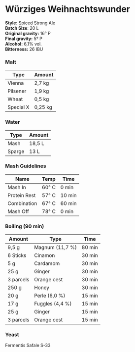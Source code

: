 # Würziges Weihnachtswunder

**Style:** Spiced Strong Ale  
**Batch Size**: 20 L  
**Original gravity:** 16° P  
**Final gravity:** 5° P  
**Alcohol:** 6,1% vol.  
**Bitterness:** 26 IBU  

### Malt

| Type      | Amount  |
| --------- | ------- |
| Vienna    | 2,7 kg  |
| Pilsener  | 1,9 kg  |
| Wheat     | 0,5 kg  |
| Special X | 0,25 kg |

### Water

| Type   | Amount |
| ------ | ------ |
| Mash   | 18,5 L |
| Sparge | 13 L   |

### Mash Guidelines 

| Name         | Temp  | Time   |
| ------------ | ----- | ------ |
| Mash In      | 60° C | 0 min  |
| Protein Rest | 57° C | 10 min |
| Combination  | 67° C | 60 min |
| Mash Off     | 78° C | 0 min  |

### Boiling (90 min)

| Amount    | Type            | Time   |
| --------- | --------------- | ------ |
| 9,5 g     | Magnum (11,7 %) | 80 min |
| 6 Sticks  | Cinamon         | 30 min |
| 5 g       | Cardamom        | 30 min |
| 25 g      | Ginger          | 30 min |
| 3 parcels | Orange cest     | 30 min |
| 250 g     | Honey           | 30 min |
| 20 g      | Perle (6,0 %)   | 15 min |
| 17 g      | Fuggles (4,4 %) | 15 min |
| 25 g      | Ginger          | 15 min |
| 3 parcels | Orange cest     | 15 min |

### Yeast

Fermentis Safale S-33

